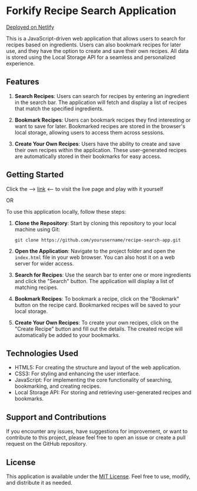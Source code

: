 # Forkify Recipe Search Application

[Deployed on Netlify](https://forkify-kass.netlify.app/)

This is a JavaScript-driven web application that allows users to search for recipes based on ingredients. Users can also bookmark recipes for later use, and they have the option to create and save their own recipes. All data is stored using the Local Storage API for a seamless and personalized experience.

## Features

1. **Search Recipes**: Users can search for recipes by entering an ingredient in the search bar. The application will fetch and display a list of recipes that match the specified ingredients.

2. **Bookmark Recipes**: Users can bookmark recipes they find interesting or want to save for later. Bookmarked recipes are stored in the browser's local storage, allowing users to access them across sessions.

3. **Create Your Own Recipes**: Users have the ability to create and save their own recipes within the application. These user-generated recipes are automatically stored in their bookmarks for easy access.

## Getting Started

Click the --> [link](https://forkify-kass.netlify.app/) <-- to visit the live page and play with it yourself

OR

To use this application locally, follow these steps:

1. **Clone the Repository**: Start by cloning this repository to your local machine using Git:

   ```
   git clone https://github.com/yourusername/recipe-search-app.git
   ```

2. **Open the Application**: Navigate to the project folder and open the `index.html` file in your web browser. You can also host it on a web server for wider access.

3. **Search for Recipes**: Use the search bar to enter one or more ingredients and click the "Search" button. The application will display a list of matching recipes.

4. **Bookmark Recipes**: To bookmark a recipe, click on the "Bookmark" button on the recipe card. Bookmarked recipes will be saved to your local storage.

5. **Create Your Own Recipes**: To create your own recipes, click on the "Create Recipe" button and fill out the details. The created recipe will automatically be added to your bookmarks.

## Technologies Used

- HTML5: For creating the structure and layout of the web application.
- CSS3: For styling and enhancing the user interface.
- JavaScript: For implementing the core functionality of searching, bookmarking, and creating recipes.
- Local Storage API: For storing and retrieving user-generated recipes and bookmarks.

## Support and Contributions

If you encounter any issues, have suggestions for improvement, or want to contribute to this project, please feel free to open an issue or create a pull request on the GitHub repository.

## License

This application is available under the [MIT License](LICENSE). Feel free to use, modify, and distribute it as needed.
